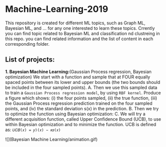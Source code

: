 # Machine-Learning-2019
This repository is created  for different ML topics, such as Graph ML, Bayesian ML, and ... for any one interested to learn these topics. 
Crrently you can find topic related to Bayesian ML and classification nd clustreing in this repo.
you can find related information and the list of content in each corresponding folder.

## List of projects:
**1. Bayesian Machine Learning:**(Gaussian Process regression, Bayesian optimization)
We start with a function and sample that at FOUR equally spaced points between its lower and upper bounds (the two bounds should be included in the four sampled points).
A. Then we use this sampled data to train a `Gaussian Process regression model`, by using `RBF kernel`.
Produce a figure which shows: (i) the four points sampled, (ii) the true function, (iii) the Gaussian Process regression prediction trained on the four sampled points, and (iv) the standard deviation s(x) in the prediction. 
B. Then we try to optimize the function using Bayesian optimization:
C. We will try a different acquisition function, called Upper Confidence Bound (UCB), to use within Bayesian optimization and to minimize the function. UCB is defined as:
           `𝑈𝐶𝐵(𝑥) = 𝑦)(𝑥) − 𝜅𝑠(𝑥)`
          

![](Bayesian Machine Learning/animation.gif)

